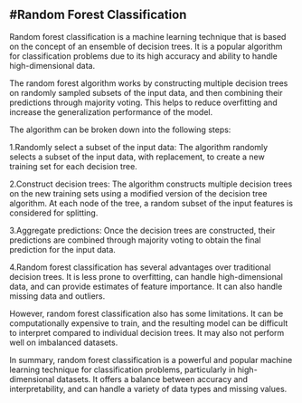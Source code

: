 #Random Forest Classification
----------------------------------------------------------------------------------------------------------------------------------------------------------------------

Random forest classification is a machine learning technique that is based on the concept of an ensemble of decision trees. It is a popular algorithm for classification problems due to its high accuracy and ability to handle high-dimensional data.

The random forest algorithm works by constructing multiple decision trees on randomly sampled subsets of the input data, and then combining their predictions through majority voting. This helps to reduce overfitting and increase the generalization performance of the model.

The algorithm can be broken down into the following steps:

1.Randomly select a subset of the input data: The algorithm randomly selects a subset of the input data, with replacement, to create a new training set for each decision   tree.

2.Construct decision trees: The algorithm constructs multiple decision trees on the new training sets using a modified version of the decision tree algorithm. At each     node of the tree, a random subset of the input features is considered for splitting.

3.Aggregate predictions: Once the decision trees are constructed, their predictions are combined through majority voting to obtain the final prediction for the input       data.

4.Random forest classification has several advantages over traditional decision trees. It is less prone to overfitting, can handle high-dimensional data, and can provide   estimates of feature importance. It can also handle missing data and outliers.

However, random forest classification also has some limitations. It can be computationally expensive to train, and the resulting model can be difficult to interpret compared to individual decision trees. It may also not perform well on imbalanced datasets.

In summary, random forest classification is a powerful and popular machine learning technique for classification problems, particularly in high-dimensional datasets. It offers a balance between accuracy and interpretability, and can handle a variety of data types and missing values.
